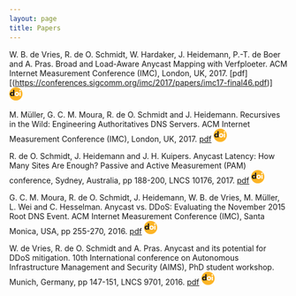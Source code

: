 ```yaml
---
layout: page
title: Papers
---
```



W. B. de Vries, R. de O. Schmidt, W. Hardaker, J. Heidemann, P.-T. de Boer and A. Pras. Broad and Load-Aware Anycast Mapping with Verfploeter. ACM Internet Measurement Conference (IMC), London, UK, 2017. [pdf][(https://conferences.sigcomm.org/imc/2017/papers/imc17-final46.pdf)] [<img src="/img/doi.png">](https://doi.org/10.1145/3131365.3131371)

M. M&uuml;ller, G. C. M. Moura, R. de O. Schmidt and J. Heidemann. Recursives in the Wild: Engineering Authoritatives DNS Servers. ACM Internet Measurement Conference (IMC), London, UK, 2017. [pdf](https://conferences.sigcomm.org/imc/2017/papers/imc17-final12.pdf) [<img src="/img/doi.png">](https://doi.org/10.1145/3131365.3131366)

R. de O. Schmidt, J. Heidemann and J. H. Kuipers. Anycast Latency: How Many Sites Are Enough? Passive and Active Measurement (PAM) conference, Sydney, Australia, pp 188-200, LNCS 10176, 2017. [pdf](http://wwwhome.cs.utwente.nl/~schmidtr/docs/pam2017schmidt.pdf) [<img src="/img/doi.png">](https://link.springer.com/chapter/10.1007%2F978-3-319-54328-4_14)

G. C. M. Moura, R. de O. Schmidt, J. Heidemann, W. B. de Vries, M. M&uuml;ller, L. Wei and C. Hesselman. Anycast vs. DDoS: Evaluating the November 2015 Root DNS Event. ACM Internet Measurement Conference (IMC), Santa Monica, USA, pp 255-270, 2016. [pdf](http://wwwhome.cs.utwente.nl/~schmidtr/docs/ISI-TR-2016-709.pdf) [<img src="/img/doi.png">](https://doi.org/10.1145/2987443.298744)

W. de Vries, R. de O. Schmidt and A. Pras. Anycast and its potential for DDoS mitigation. 10th International conference on Autonomous Infrastructure Management and Security (AIMS), PhD student workshop. Munich, Germany, pp 147-151, LNCS 9701, 2016. [pdf](http://wwwhome.cs.utwente.nl/~schmidtr/docs/aims2016.pdf) [<img src="/img/doi.png">](https://doi.org/10.1007/978-3-319-39814-3_16)
